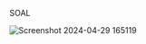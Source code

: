 SOAL

![Screenshot 2024-04-29 165119](https://github.com/nadintaaalwaz/nadintrylearnphp/assets/160230442/6aad03ed-4998-428b-a0b3-dce28bd8a1b1)
